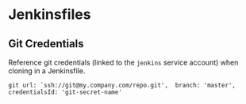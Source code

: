 # Jenkinsfiles

## Git Credentials

Reference git credentials (linked to the `jenkins` service account) when cloning in a Jenkinsfile.

```
git url: `ssh://git@my.company.com/repo.git',  branch: 'master', credentialsId: 'git-secret-name'
```
